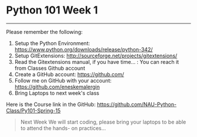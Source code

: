 # Python 101 Week 1 
--------------------
Please remember the following:

1. Setup the Python Environment: https://www.python.org/downloads/release/python-342/
2. Setup GitExtensions: http://sourceforge.net/projects/gitextensions/
3. Read the Gitextensions manual, if you have time... :  You can reach it from Classes Github account
4. Create a GitHub account: https://github.com/
5. Follow me on GitHub with your account: https://github.com/eneskemalergin
6. Bring Laptops to next week's class

Here is the Course link in the GitHub: https://github.com/NAU-Python-Class/Py101-Spring-15

> Next Week We will start coding, please bring your laptops to be able to attend the hands- on practices...
